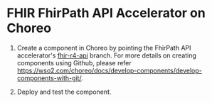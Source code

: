

# FHIR FhirPath API Accelerator on Choreo

1. Create a component in Choreo by pointing the FhirPath API accelerator's [fhir-r4-api](https://github.com/wso2/open-healthcare-choreo-accelerators/tree/fhirpath-r4-api) branch. For more details on creating components using Github, please refer https://wso2.com/choreo/docs/develop-components/develop-components-with-git/.

2. Deploy and test the component.